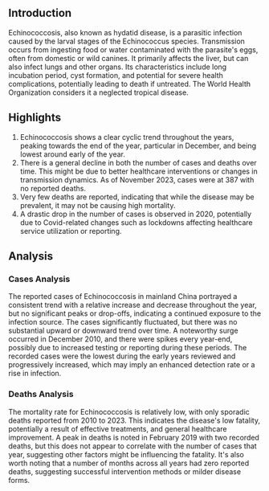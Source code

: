 ## Introduction

Echinococcosis, also known as hydatid disease, is a parasitic infection caused by the larval stages of the Echinococcus species. Transmission occurs from ingesting food or water contaminated with the parasite's eggs, often from domestic or wild canines. It primarily affects the liver, but can also infect lungs and other organs. Its characteristics include long incubation period, cyst formation, and potential for severe health complications, potentially leading to death if untreated. The World Health Organization considers it a neglected tropical disease.

## Highlights

1. Echinococcosis shows a clear cyclic trend throughout the years, peaking towards the end of the year, particular in December, and being lowest around early of the year.<br/>
2. There is a general decline in both the number of cases and deaths over time. This might be due to better healthcare interventions or changes in transmission dynamics. As of November 2023, cases were at 387 with no reported deaths.<br/>
3. Very few deaths are reported, indicating that while the disease may be prevalent, it may not be causing high mortality.<br/>
4. A drastic drop in the number of cases is observed in 2020, potentially due to Covid-related changes such as lockdowns affecting healthcare service utilization or reporting.

## Analysis

### Cases Analysis
The reported cases of Echinococcosis in mainland China portrayed a consistent trend with a relative increase and decrease throughout the year, but no significant peaks or drop-offs, indicating a continued exposure to the infection source. The cases significantly fluctuated, but there was no substantial upward or downward trend over time. A noteworthy surge occurred in December 2010, and there were spikes every year-end, possibly due to increased testing or reporting during these periods. The recorded cases were the lowest during the early years reviewed and progressively increased, which may imply an enhanced detection rate or a rise in infection.

### Deaths Analysis
The mortality rate for Echinococcosis is relatively low, with only sporadic deaths reported from 2010 to 2023. This indicates the disease's low fatality, potentially a result of effective treatments, and general healthcare improvement. A peak in deaths is noted in February 2019 with two recorded deaths, but this does not appear to correlate with the number of cases that year, suggesting other factors might be influencing the fatality. It's also worth noting that a number of months across all years had zero reported deaths, suggesting successful intervention methods or milder disease forms.
